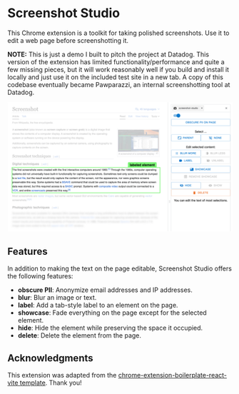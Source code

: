 # Screenshot Studio

This Chrome extension is a toolkit for taking polished screenshots. Use it to edit a web page before screenshotting it.

**NOTE:** This is just a demo I built to pitch the project at Datadog. This version of the extension has limited functionality/performance and quite a few missing pieces, but it will work reasonably well if you build and install it locally and just use it on the included test site in a new tab. A copy of this codebase eventually became Pawparazzi, an internal screenshotting tool at Datadog.

![image](screenshot-studio.png)

## Features

In addition to making the text on the page editable, Screenshot Studio offers the following features:

- **obscure PII**: Anonymize email addresses and IP addresses.
- **blur**: Blur an image or text.
- **label**: Add a tab-style label to an element on the page.
- **showcase**: Fade everything on the page except for the selected element.
- **hide**: Hide the element while preserving the space it occupied.
- **delete**: Delete the element from the page.

## Acknowledgments

This extension was adapted from the [chrome-extension-boilerplate-react-vite template](https://github.com/Jonghakseo/chrome-extension-boilerplate-react-vite). Thank you!
